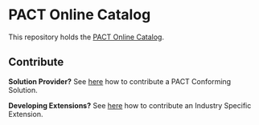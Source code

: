 # PACT Online Catalog

This repository holds the [PACT Online Catalog](https://pact-catalog.sine.dev).

## Contribute

<strong>Solution Provider?</strong> See [here](/catalog/CONTRIB_SOLUTION.md) how to contribute a PACT Conforming Solution.

<strong>Developing Extensions?</strong> See [here](#) how to contribute an Industry Specific Extension.
